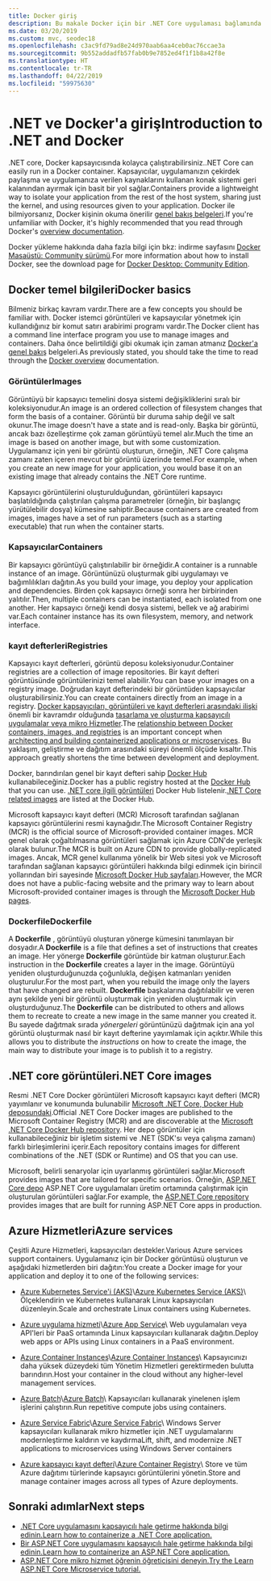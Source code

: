 ```yaml
---
title: Docker giriş
description: Bu makale Docker için bir .NET Core uygulaması bağlamında bir giriş ve genel bakış sağlar.
ms.date: 03/20/2019
ms.custom: mvc, seodec18
ms.openlocfilehash: c3ac9fd79ad8e24d970aab6aa4ceb0ac76ccae3a
ms.sourcegitcommit: 9b552addadfb57fab0b9e7852ed4f1f1b8a42f8e
ms.translationtype: HT
ms.contentlocale: tr-TR
ms.lasthandoff: 04/22/2019
ms.locfileid: "59975630"
---
```

# <a name="introduction-to-net-and-docker"></a><span data-ttu-id="e818c-103">.NET ve Docker'a giriş</span><span class="sxs-lookup"><span data-stu-id="e818c-103">Introduction to .NET and Docker</span></span>

<span data-ttu-id="e818c-104">.NET core, Docker kapsayıcısında kolayca çalıştırabilirsiniz.</span><span class="sxs-lookup"><span data-stu-id="e818c-104">.NET Core can easily run in a Docker container.</span></span> <span data-ttu-id="e818c-105">Kapsayıcılar, uygulamanızın çekirdek paylaşma ve uygulamanıza verilen kaynaklarını kullanan konak sistemi geri kalanından ayırmak için basit bir yol sağlar.</span><span class="sxs-lookup"><span data-stu-id="e818c-105">Containers provide a lightweight way to isolate your application from the rest of the host system, sharing just the kernel, and using resources given to your application.</span></span> <span data-ttu-id="e818c-106">Docker ile bilmiyorsanız, Docker kişinin okuma önerilir [genel bakış belgeleri](https://docs.docker.com/engine/docker-overview/).</span><span class="sxs-lookup"><span data-stu-id="e818c-106">If you're unfamiliar with Docker, it's highly recommended that you read through Docker's [overview documentation](https://docs.docker.com/engine/docker-overview/).</span></span>

<span data-ttu-id="e818c-107">Docker yükleme hakkında daha fazla bilgi için bkz: indirme sayfasını [Docker Masaüstü: Community sürümü](https://www.docker.com/products/docker-desktop).</span><span class="sxs-lookup"><span data-stu-id="e818c-107">For more information about how to install Docker, see the download page for [Docker Desktop: Community Edition](https://www.docker.com/products/docker-desktop).</span></span>

## <a name="docker-basics"></a><span data-ttu-id="e818c-108">Docker temel bilgileri</span><span class="sxs-lookup"><span data-stu-id="e818c-108">Docker basics</span></span>

<span data-ttu-id="e818c-109">Bilmeniz birkaç kavram vardır.</span><span class="sxs-lookup"><span data-stu-id="e818c-109">There are a few concepts you should be familiar with.</span></span> <span data-ttu-id="e818c-110">Docker istemci görüntüleri ve kapsayıcılar yönetmek için kullandığınız bir komut satırı arabirimi programı vardır.</span><span class="sxs-lookup"><span data-stu-id="e818c-110">The Docker client has a command line interface program you use to manage images and containers.</span></span> <span data-ttu-id="e818c-111">Daha önce belirtildiği gibi okumak için zaman atmanız [Docker'a genel bakış](https://docs.docker.com/engine/docker-overview/) belgeleri.</span><span class="sxs-lookup"><span data-stu-id="e818c-111">As previously stated, you should take the time to read through the [Docker overview](https://docs.docker.com/engine/docker-overview/) documentation.</span></span> 

### <a name="images"></a><span data-ttu-id="e818c-112">Görüntüler</span><span class="sxs-lookup"><span data-stu-id="e818c-112">Images</span></span>

<span data-ttu-id="e818c-113">Görüntüyü bir kapsayıcı temelini dosya sistemi değişikliklerini sıralı bir koleksiyonudur.</span><span class="sxs-lookup"><span data-stu-id="e818c-113">An image is an ordered collection of filesystem changes that form the basis of a container.</span></span> <span data-ttu-id="e818c-114">Görüntü bir duruma sahip değil ve salt okunur.</span><span class="sxs-lookup"><span data-stu-id="e818c-114">The image doesn't have a state and is read-only.</span></span> <span data-ttu-id="e818c-115">Başka bir görüntü, ancak bazı özelleştirme çok zaman görüntüyü temel alır.</span><span class="sxs-lookup"><span data-stu-id="e818c-115">Much the time an image is based on another image, but with some customization.</span></span> <span data-ttu-id="e818c-116">Uygulamanız için yeni bir görüntü oluşturun, örneğin, .NET Core çalışma zamanı zaten içeren mevcut bir görüntü üzerinde temel.</span><span class="sxs-lookup"><span data-stu-id="e818c-116">For example, when you create an new image for your application, you would base it on an existing image that already contains the .NET Core runtime.</span></span>

<span data-ttu-id="e818c-117">Kapsayıcı görüntülerini oluşturulduğundan, görüntüleri kapsayıcı başlatıldığında çalıştırılan çalışma parametreler (örneğin, bir başlangıç yürütülebilir dosya) kümesine sahiptir.</span><span class="sxs-lookup"><span data-stu-id="e818c-117">Because containers are created from images, images have a set of run parameters (such as a starting executable) that run when the container starts.</span></span>

### <a name="containers"></a><span data-ttu-id="e818c-118">Kapsayıcılar</span><span class="sxs-lookup"><span data-stu-id="e818c-118">Containers</span></span>

<span data-ttu-id="e818c-119">Bir kapsayıcı görüntüyü çalıştırılabilir bir örneğidir.</span><span class="sxs-lookup"><span data-stu-id="e818c-119">A container is a runnable instance of an image.</span></span> <span data-ttu-id="e818c-120">Görüntünüzü oluşturmak gibi uygulamayı ve bağımlılıkları dağıtın.</span><span class="sxs-lookup"><span data-stu-id="e818c-120">As you build your image, you deploy your application and dependencies.</span></span> <span data-ttu-id="e818c-121">Birden çok kapsayıcı örneği sonra her birbirinden yalıtılır.</span><span class="sxs-lookup"><span data-stu-id="e818c-121">Then, multiple containers can be instantiated, each isolated from one another.</span></span> <span data-ttu-id="e818c-122">Her kapsayıcı örneği kendi dosya sistemi, bellek ve ağ arabirimi var.</span><span class="sxs-lookup"><span data-stu-id="e818c-122">Each container instance has its own filesystem, memory, and network interface.</span></span>

### <a name="registries"></a><span data-ttu-id="e818c-123">kayıt defterleri</span><span class="sxs-lookup"><span data-stu-id="e818c-123">Registries</span></span>

<span data-ttu-id="e818c-124">Kapsayıcı kayıt defterleri, görüntü deposu koleksiyonudur.</span><span class="sxs-lookup"><span data-stu-id="e818c-124">Container registries are a collection of image repositories.</span></span> <span data-ttu-id="e818c-125">Bir kayıt defteri görüntüsünde görüntülerinizi temel alabilir.</span><span class="sxs-lookup"><span data-stu-id="e818c-125">You can base your images on a registry image.</span></span> <span data-ttu-id="e818c-126">Doğrudan kayıt defterindeki bir görüntüden kapsayıcılar oluşturabilirsiniz.</span><span class="sxs-lookup"><span data-stu-id="e818c-126">You can create containers directly from an image in a registry.</span></span> <span data-ttu-id="e818c-127">[Docker kapsayıcıları, görüntüleri ve kayıt defterleri arasındaki ilişki](../../standard/microservices-architecture/container-docker-introduction/docker-containers-images-registries.md) önemli bir kavramdır olduğunda [tasarlama ve oluşturma kapsayıcılı uygulamalar veya mikro Hizmetler](../../standard/microservices-architecture/architect-microservice-container-applications/index.md).</span><span class="sxs-lookup"><span data-stu-id="e818c-127">The [relationship between Docker containers, images, and registries](../../standard/microservices-architecture/container-docker-introduction/docker-containers-images-registries.md) is an important concept when [architecting and building containerized applications or microservices](../../standard/microservices-architecture/architect-microservice-container-applications/index.md).</span></span> <span data-ttu-id="e818c-128">Bu yaklaşım, geliştirme ve dağıtım arasındaki süreyi önemli ölçüde kısaltır.</span><span class="sxs-lookup"><span data-stu-id="e818c-128">This approach greatly shortens the time between development and deployment.</span></span>

<span data-ttu-id="e818c-129">Docker, barındırılan genel bir kayıt defteri sahip [Docker Hub](https://hub.docker.com/) kullanabileceğiniz.</span><span class="sxs-lookup"><span data-stu-id="e818c-129">Docker has a public registry hosted at the [Docker Hub](https://hub.docker.com/) that you can use.</span></span> <span data-ttu-id="e818c-130">[.NET core ilgili görüntüleri](https://hub.docker.com/_/microsoft-dotnet-core/) Docker Hub listelenir.</span><span class="sxs-lookup"><span data-stu-id="e818c-130">[.NET Core related images](https://hub.docker.com/_/microsoft-dotnet-core/) are listed at the Docker Hub.</span></span> 

<span data-ttu-id="e818c-131">Microsoft kapsayıcı kayıt defteri (MCR) Microsoft tarafından sağlanan kapsayıcı görüntülerini resmi kaynağıdır.</span><span class="sxs-lookup"><span data-stu-id="e818c-131">The Microsoft Container Registry (MCR) is the official source of Microsoft-provided container images.</span></span> <span data-ttu-id="e818c-132">MCR genel olarak çoğaltılmasına görüntüleri sağlamak için Azure CDN'de yerleşik olarak bulunur.</span><span class="sxs-lookup"><span data-stu-id="e818c-132">The MCR is built on Azure CDN to provide globally-replicated images.</span></span> <span data-ttu-id="e818c-133">Ancak, MCR genel kullanıma yönelik bir Web sitesi yok ve Microsoft tarafından sağlanan kapsayıcı görüntüleri hakkında bilgi edinmek için birincil yollarından biri sayesinde [Microsoft Docker Hub sayfaları](https://hub.docker.com/_/microsoft-dotnet-core/).</span><span class="sxs-lookup"><span data-stu-id="e818c-133">However, the MCR does not have a public-facing website and the primary way to learn about Microsoft-provided container images is through the [Microsoft Docker Hub pages](https://hub.docker.com/_/microsoft-dotnet-core/).</span></span>

### <a name="dockerfile"></a><span data-ttu-id="e818c-134">Dockerfile</span><span class="sxs-lookup"><span data-stu-id="e818c-134">Dockerfile</span></span>

<span data-ttu-id="e818c-135">A **Dockerfile** , görüntüyü oluşturan yönerge kümesini tanımlayan bir dosyadır.</span><span class="sxs-lookup"><span data-stu-id="e818c-135">A **Dockerfile** is a file that defines a set of instructions that creates an image.</span></span> <span data-ttu-id="e818c-136">Her yönerge **Dockerfile** görüntüde bir katman oluşturur.</span><span class="sxs-lookup"><span data-stu-id="e818c-136">Each instruction in the **Dockerfile** creates a layer in the image.</span></span> <span data-ttu-id="e818c-137">Görüntüyü yeniden oluşturduğunuzda çoğunlukla, değişen katmanları yeniden oluşturulur.</span><span class="sxs-lookup"><span data-stu-id="e818c-137">For the most part, when you rebuild the image only the layers that have changed are rebuilt.</span></span> <span data-ttu-id="e818c-138">**Dockerfile** başkalarına dağıtılabilir ve veren aynı şekilde yeni bir görüntü oluşturmak için yeniden oluşturmak için oluşturduğunuz.</span><span class="sxs-lookup"><span data-stu-id="e818c-138">The **Dockerfile** can be distributed to others and allows them to recreate to create a new image in the same manner you created it.</span></span> <span data-ttu-id="e818c-139">Bu sayede dağıtmak sırada *yönergeleri* görüntünüzü dağıtmak için ana yol görüntü oluşturmak nasıl bir kayıt defterine yayımlamak için açıktır.</span><span class="sxs-lookup"><span data-stu-id="e818c-139">While this allows you to distribute the *instructions* on how to create the image, the main way to distribute your image is to publish it to a registry.</span></span>

## <a name="net-core-images"></a><span data-ttu-id="e818c-140">.NET core görüntüleri</span><span class="sxs-lookup"><span data-stu-id="e818c-140">.NET Core images</span></span>

<span data-ttu-id="e818c-141">Resmi .NET Core Docker görüntüleri Microsoft kapsayıcı kayıt defteri (MCR) yayımlanır ve konumunda bulunabilir [Microsoft .NET Core, Docker Hub deposundaki](https://hub.docker.com/_/microsoft-dotnet-core/).</span><span class="sxs-lookup"><span data-stu-id="e818c-141">Official .NET Core Docker images are published to the Microsoft Container Registry (MCR) and are discoverable at the [Microsoft .NET Core Docker Hub repository](https://hub.docker.com/_/microsoft-dotnet-core/).</span></span> <span data-ttu-id="e818c-142">Her depo görüntüler için kullanabileceğiniz bir işletim sistemi ve .NET (SDK'sı veya çalışma zamanı) farklı birleşimlerini içerir.</span><span class="sxs-lookup"><span data-stu-id="e818c-142">Each repository contains images for different combinations of the .NET (SDK or Runtime) and OS that you can use.</span></span> 

<span data-ttu-id="e818c-143">Microsoft, belirli senaryolar için uyarlanmış görüntüleri sağlar.</span><span class="sxs-lookup"><span data-stu-id="e818c-143">Microsoft provides images that are tailored for specific scenarios.</span></span> <span data-ttu-id="e818c-144">Örneğin, [ASP.NET Core depo](https://hub.docker.com/_/microsoft-dotnet-core-aspnet/) ASP.NET Core uygulamaları üretim ortamında çalıştırmak için oluşturulan görüntüleri sağlar.</span><span class="sxs-lookup"><span data-stu-id="e818c-144">For example, the [ASP.NET Core repository](https://hub.docker.com/_/microsoft-dotnet-core-aspnet/) provides images that are built for running ASP.NET Core apps in production.</span></span>

## <a name="azure-services"></a><span data-ttu-id="e818c-145">Azure Hizmetleri</span><span class="sxs-lookup"><span data-stu-id="e818c-145">Azure services</span></span>

<span data-ttu-id="e818c-146">Çeşitli Azure Hizmetleri, kapsayıcıları destekler.</span><span class="sxs-lookup"><span data-stu-id="e818c-146">Various Azure services support containers.</span></span> <span data-ttu-id="e818c-147">Uygulamanız için bir Docker görüntüsü oluşturun ve aşağıdaki hizmetlerden biri dağıtın:</span><span class="sxs-lookup"><span data-stu-id="e818c-147">You create a Docker image for your application and deploy it to one of the following services:</span></span>

* <span data-ttu-id="e818c-148">[Azure Kubernetes Service'i (AKS)](https://azure.microsoft.com/services/kubernetes-service/)\\</span><span class="sxs-lookup"><span data-stu-id="e818c-148">[Azure Kubernetes Service (AKS)](https://azure.microsoft.com/services/kubernetes-service/)\\</span></span>
<span data-ttu-id="e818c-149">Ölçeklendirin ve Kubernetes kullanarak Linux kapsayıcıları düzenleyin.</span><span class="sxs-lookup"><span data-stu-id="e818c-149">Scale and orchestrate Linux containers using Kubernetes.</span></span>

* <span data-ttu-id="e818c-150">[Azure uygulama hizmeti](https://azure.microsoft.com/services/app-service/containers/)\\</span><span class="sxs-lookup"><span data-stu-id="e818c-150">[Azure App Service](https://azure.microsoft.com/services/app-service/containers/)\\</span></span>
<span data-ttu-id="e818c-151">Web uygulamaları veya API'leri bir PaaS ortamında Linux kapsayıcıları kullanarak dağıtın.</span><span class="sxs-lookup"><span data-stu-id="e818c-151">Deploy web apps or APIs using Linux containers in a PaaS environment.</span></span>

* <span data-ttu-id="e818c-152">[Azure Container Instances](https://azure.microsoft.com/services/container-instances/)\\</span><span class="sxs-lookup"><span data-stu-id="e818c-152">[Azure Container Instances](https://azure.microsoft.com/services/container-instances/)\\</span></span>
<span data-ttu-id="e818c-153">Kapsayıcınızı daha yüksek düzeydeki tüm Yönetim Hizmetleri gerektirmeden bulutta barındırın.</span><span class="sxs-lookup"><span data-stu-id="e818c-153">Host your container in the cloud without any higher-level management services.</span></span>

* <span data-ttu-id="e818c-154">[Azure Batch](https://azure.microsoft.com/services/batch/)\\</span><span class="sxs-lookup"><span data-stu-id="e818c-154">[Azure Batch](https://azure.microsoft.com/services/batch/)\\</span></span>
<span data-ttu-id="e818c-155">Kapsayıcıları kullanarak yinelenen işlem işlerini çalıştırın.</span><span class="sxs-lookup"><span data-stu-id="e818c-155">Run repetitive compute jobs using containers.</span></span>

* <span data-ttu-id="e818c-156">[Azure Service Fabric](https://azure.microsoft.com/services/service-fabric/)\\</span><span class="sxs-lookup"><span data-stu-id="e818c-156">[Azure Service Fabric](https://azure.microsoft.com/services/service-fabric/)\\</span></span>
<span data-ttu-id="e818c-157">Windows Server kapsayıcıları kullanarak mikro hizmetler için .NET uygulamalarını modernleştirme kaldırın ve kaydırma</span><span class="sxs-lookup"><span data-stu-id="e818c-157">Lift, shift, and modernize .NET applications to microservices using Windows Server containers</span></span>

* <span data-ttu-id="e818c-158">[Azure kapsayıcı kayıt defteri](https://azure.microsoft.com/services/container-registry/)\\</span><span class="sxs-lookup"><span data-stu-id="e818c-158">[Azure Container Registry](https://azure.microsoft.com/services/container-registry/)\\</span></span>
<span data-ttu-id="e818c-159">Store ve tüm Azure dağıtımı türlerinde kapsayıcı görüntülerini yönetin.</span><span class="sxs-lookup"><span data-stu-id="e818c-159">Store and manage container images across all types of Azure deployments.</span></span>

## <a name="next-steps"></a><span data-ttu-id="e818c-160">Sonraki adımlar</span><span class="sxs-lookup"><span data-stu-id="e818c-160">Next steps</span></span>

* [<span data-ttu-id="e818c-161">.NET Core uygulamasını kapsayıcılı hale getirme hakkında bilgi edinin.</span><span class="sxs-lookup"><span data-stu-id="e818c-161">Learn how to containerize a .NET Core application.</span></span>](build-docker-netcore-container.md)
* [<span data-ttu-id="e818c-162">Bir ASP.NET Core uygulamasını kapsayıcılı hale getirme hakkında bilgi edinin.</span><span class="sxs-lookup"><span data-stu-id="e818c-162">Learn how to containerize an ASP.NET Core application.</span></span>](/aspnet/core/host-and-deploy/docker/building-net-docker-images)
* [<span data-ttu-id="e818c-163">ASP.NET Core mikro hizmet öğrenin öğreticisini deneyin.</span><span class="sxs-lookup"><span data-stu-id="e818c-163">Try the Learn ASP.NET Core Microservice tutorial.</span></span>](https://dotnet.microsoft.com/learn/web/aspnet-microservice-tutorial/intro)
